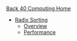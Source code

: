 [Back 40 Computing Home](http://code.google.com/p/back40computing)
  * [Radix Sorting](RadixSorting.md)
    * [Overview](RadixSorting#Sorting_Overview.md)
    * [Performance](RadixSorting#Performance.md)